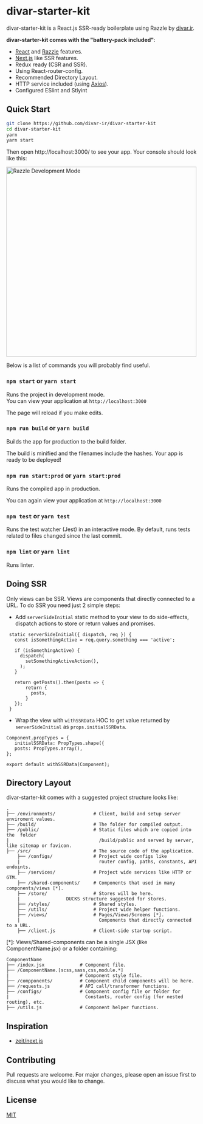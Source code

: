 # divar-starter-kit

divar-starter-kit is a React.js SSR-ready boilerplate using Razzle by [divar.ir](https://divar.ir).

**divar-starter-kit comes with the "battery-pack included"**:

* [React](https://github.com/facebook/react) and [Razzle](https://razzlejs.org) features.
* [Next.js](https://nextjs.org/docs/api-reference/data-fetching/getInitialProps) like SSR features.
* Redux ready (CSR and SSR).
* Using React-router-config.
* Recommended Directory Layout.
* HTTP service included (using [Axios](https://github.com/axios/axios)).
* Configured ESlint and Stlyint

## Quick Start



```bash
git clone https://github.com/divar-ir/divar-starter-kit
cd divar-starter-kit
yarn
yarn start
```

Then open http://localhost:3000/ to see your app. Your console should look like this:

<img src="https://cloud.githubusercontent.com/assets/4060187/26324663/b31788c4-3f01-11e7-8e6f-ffa48533af54.png" width="500px" alt="Razzle Development Mode"/>


Below is a list of commands you will probably find useful.

### `npm start` or `yarn start`

Runs the project in development mode.  
You can view your application at `http://localhost:3000`

The page will reload if you make edits.

### `npm run build` or `yarn build`

Builds the app for production to the build folder.

The build is minified and the filenames include the hashes.
Your app is ready to be deployed!

### `npm run start:prod` or `yarn start:prod`

Runs the compiled app in production.

You can again view your application at `http://localhost:3000`

### `npm test` or `yarn test`

Runs the test watcher (Jest) in an interactive mode.
By default, runs tests related to files changed since the last commit.

### `npm lint` or `yarn lint`

Runs linter.


## Doing SSR
Only views can be SSR. Views are components that directly connected to a URL. To do SSR you need just 2 simple steps:


* Add `serverSideInitial` static method to your view to do side-effects, dispatch actions to store or return values and promises.

```
 static serverSideInitial({ dispatch, req }) {
   const isSomethingActive = req.query.something === 'active';
 
   if (isSomethingActive) {
     dispatch(
       setSomethingActiveAction(),
     );
   }
 
   return getPosts().then(posts => {
       return {
         posts,
       }
   });
 }

```

* Wrap the view with `withSSRData` HOC to get value returned by `serverSideInitial` as `props.initialSSRData`.

```
Component.propTypes = {
   initialSSRData: PropTypes.shape({
   posts: PropTypes.array(),
};
 
export default withSSRData(Component);
```

## Directory Layout

divar-starter-kit comes with a suggested project structure looks like:

```
.
├── /environments/              # Client, build and setup server enviroment values.
├── /build/                     # The folder for compiled output.
├── /public/                    # Static files which are copied into the  folder
|                                 /build/public and served by server, like sitemap or favicon.
├── /src/                       # The source code of the application.
    ├── /configs/               # Project wide configs like
    |                             router config, paths, constants, API endoints.
    ├── /services/              # Project wide services like HTTP or GTM.
    ├── /shared-components/     # Components that used in many components/views [*].
    ├── /store/                 # Stores will be here.
    |				  DUCKS structure suggested for stores.
    ├── /styles/                # Shared styles.
    ├── /utils/                 # Project wide helper functions.
    ├── /views/                 # Pages/Views/Screens [*].
    |                             Components that directly connected to a URL.
    ├── /client.js              # Client-side startup script.
```

[*]: Views/Shared-components can be a single JSX (like ComponentName.jsx)
	 or a folder containing: 

```
ComponentName
├── /index.jsx             # Component file.
├── /ComponentName.[scss,sass,css,module.*] 
|                          # Component style file.
├── /compponents/          # Component child components will be here.
├── /requests.js           # API call/transformer functions.
├── /configs/              # Component config file or folder for
|							 Constants, router config (for nested routing), etc.
├── /utils.js              # Component helper functions.
```

## Inspiration

* [zeit/next.js](https://github.com/zeit/next.js)

## Contributing
Pull requests are welcome. For major changes, please open an issue first to discuss what you would like to change.

## License
[MIT](https://choosealicense.com/licenses/mit/)
